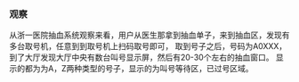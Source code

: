 ### 观察

从浙一医院抽血系统观察来看，用户从医生那拿到抽血单子，来到抽血区，发现有多台取号机，任意到到取号机上扫码取号即可，
取到号子之后，号码为A0XXX，到了大厅发现大厅中央有数台叫号显示屏，然后有20-30个左右的抽血窗口。
显示的都为为A，Z两种类型的号子，显示的为叫号等待区，已过号区域。
